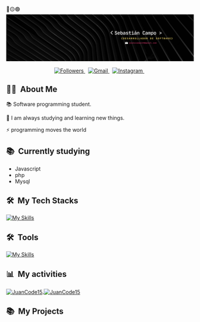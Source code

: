 <div>
🔴🟡🟢
</div>


<div align="center">
  <img src="Banner Para LinkedIn Desarrollador De Software Moderno Negro.png"/>
</div>

<p align="center">
 <a href="https://github.com/JuanCode15">
      <img src="https://img.shields.io/badge/Followers%20❤️-007bff?style=for-the-badge" alt="Followers" />
    </a>
    &nbsp;

<a href="mailto:juanscampo15@gmail.com">
  <img src="https://img.shields.io/badge/Gmail-D14836?style=for-the-badge&logo=gmail&logoColor=white" alt="Gmail" />
</a>
&nbsp;
<a href="https://www.instagram.com/juans__15/profilecard/?igsh=MW5mOWo4YXZhbm9zNQ==">
  <img src="https://img.shields.io/badge/Instagram-E4405F?style=for-the-badge&logo=instagram&logoColor=white" alt="Instagram" />
</a>
&nbsp;

</p>

  ## 👨‍💻 &nbsp;About Me
<div>


📚 Software programming student.

🌱 I am always studying and learning new things. 

⚡ programming moves the world
  <br>
  

</div>


  ## 📚 &nbsp;Currently studying

  - Javascript
  - php
  - Mysql
  


</div>


<div>

  ## 🛠 &nbsp;My Tech Stacks

 [![My Skills](https://skillicons.dev/icons?i=js,html,css,mysql,php,vscode)](https://skillicons.dev)

</div>

## 🛠 &nbsp;Tools

[![My Skills](https://skillicons.dev/icons?i=github,vscode,bootstrap,codepen)](https://skillicons.dev)

</div>


  ## 📊 &nbsp;My activities

  <a href="https://github.com/JuanCode15">
    <img width=450 height=170 align="center" alt="JuanCode15" src="https://github-readme-stats.vercel.app/api?username=JuanCode15&theme=midnight-purple&show_icons=false&bg_color=0D1117&hide_border=true&count_private=true" />
  </a>
  <a href="https://github.com/JuanCode15">
    <img align="center" alt="JuanCode15" src="https://github-readme-stats.vercel.app/api/top-langs/?username=JuanCode15&theme=midnight-purple&layout=compact&bg_color=0D1117&hide_border=true&count_private=true" />
  </a>
</div>


 ## 📚 &nbsp;My Projects 


